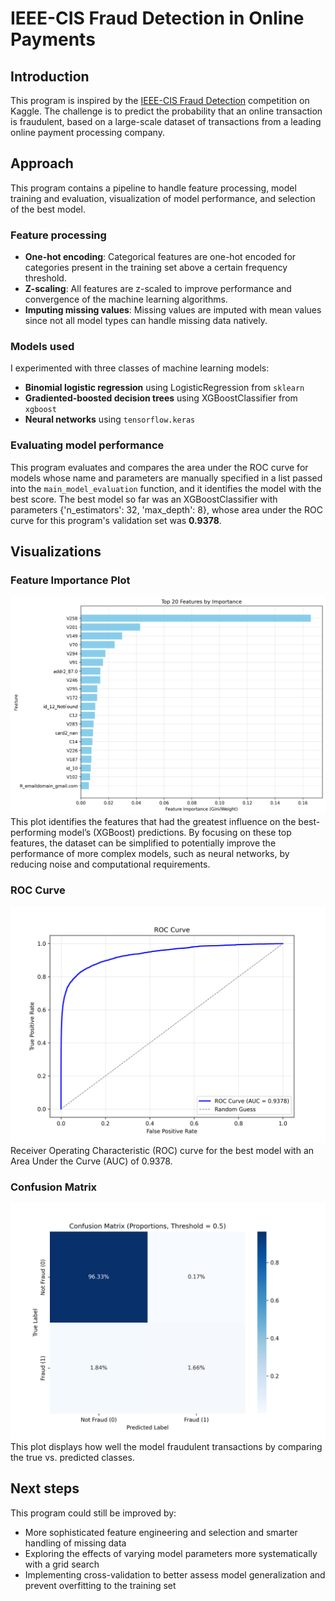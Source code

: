 # IEEE-CIS Fraud Detection in Online Payments

## Introduction
This program is inspired by the
[IEEE-CIS Fraud Detection](https://www.kaggle.com/competitions/ieee-fraud-detection/) competition on Kaggle.
The challenge is to predict the probability that an online transaction is fraudulent, 
based on a large-scale dataset of transactions from a leading online payment processing 
company.

## Approach
This program contains a pipeline to handle feature processing, model training and evaluation, visualization of 
model performance, and selection of the best model.

### Feature processing
- **One-hot encoding**: Categorical features are one-hot encoded for categories present in the training set above a certain frequency threshold.
- **Z-scaling**: All features are z-scaled to improve performance and convergence of the machine learning algorithms.
- **Imputing missing values**: Missing values are imputed with mean values since not all model types can handle missing data natively.

### Models used
I experimented with three classes of 
machine learning models:
- **Binomial logistic 
  regression** using 
  LogisticRegression from `sklearn` 
- **Gradiented-boosted decision 
  trees** using XGBoostClassifier from 
  `xgboost` 
- **Neural networks** using `tensorflow.keras`

### Evaluating model performance
This program evaluates and compares the area under the ROC curve for models whose name and parameters 
are manually specified in a list passed into the `main_model_evaluation` function, and it identifies the model 
with the best score.
The best model so far was an XGBoostClassifier with parameters {'n_estimators': 32, 'max_depth': 8},
whose area under the ROC curve for this program's validation set was **0.9378**.

## Visualizations

### Feature Importance Plot 

![Feature Importance](output/feature_importance.png)
This plot identifies the features that had the greatest influence on the best-performing model’s (XGBoost) predictions. 
By focusing on these top features, the dataset can be simplified to potentially improve the performance of more complex
models, such as neural networks, by reducing noise and computational requirements.

### ROC Curve
![ROC Curve](output/roc_curve.png)
Receiver Operating Characteristic (ROC) curve for the best model with an Area Under the Curve (AUC) of 0.9378.

### Confusion Matrix
![Confusion Matrix](output/confusion_matrix.png)
This plot displays how well the model fraudulent transactions by comparing the true vs. predicted classes.

## Next steps
This program could still be improved by:
* More sophisticated feature engineering and selection and smarter handling of missing data
* Exploring the effects of varying model parameters more systematically with a grid search
* Implementing cross-validation to better assess model generalization and prevent overfitting to the training set

